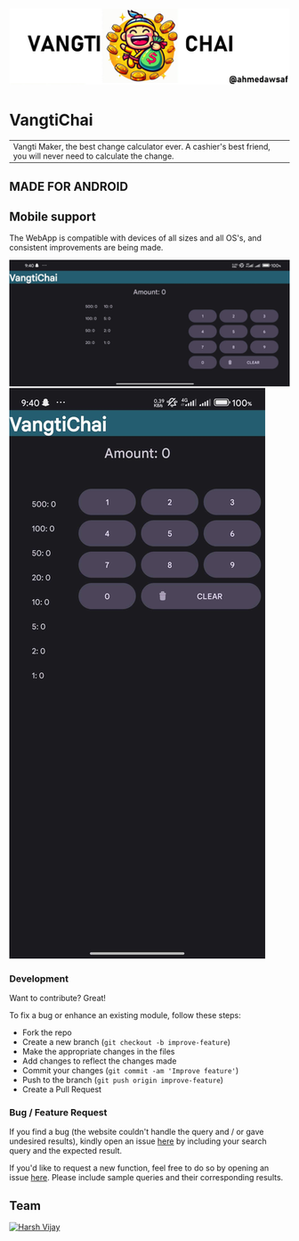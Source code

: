 # ![](https://github.com/AhmedAwsaf/VangtiChai/blob/605489e1364b4dd6c53c3402f2a6545eb936a377/VANGTICHAI.jpg)
# VangtiChai
 
<table>
<tr>
<td>
  Vangti Maker, the best change calculator ever. A cashier's best friend, you will never need to calculate the change.
</td>
</tr>
</table>


## MADE FOR ANDROID


## Mobile support
The WebApp is compatible with devices of all sizes and all OS's, and consistent improvements are being made.

![](https://github.com/AhmedAwsaf/VangtiChai/blob/23b6e3177ec4d7a648c3f790f1c41d0148d6089c/Landscape.jpg)
![](https://github.com/AhmedAwsaf/VangtiChai/blob/23b6e3177ec4d7a648c3f790f1c41d0148d6089c/Portrait.jpg)

### Development
Want to contribute? Great!

To fix a bug or enhance an existing module, follow these steps:

- Fork the repo
- Create a new branch (`git checkout -b improve-feature`)
- Make the appropriate changes in the files
- Add changes to reflect the changes made
- Commit your changes (`git commit -am 'Improve feature'`)
- Push to the branch (`git push origin improve-feature`)
- Create a Pull Request 

### Bug / Feature Request

If you find a bug (the website couldn't handle the query and / or gave undesired results), kindly open an issue [here](https://github.com/AhmedAwsaf/VangtiChai/issues/new) by including your search query and the expected result.

If you'd like to request a new function, feel free to do so by opening an issue [here](https://github.com/AhmedAwsaf/VangtiChai/issues/new). Please include sample queries and their corresponding results.

## Team

[![Harsh Vijay](https://avatars.githubusercontent.com/u/32099454?v=3&s=144)](https://github.com/AhmedAwsaf)

